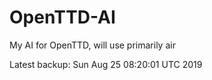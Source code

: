 # OpenTTD-AI
My AI for OpenTTD, will use primarily air

Latest backup: Sun Aug 25 08:20:01 UTC 2019
